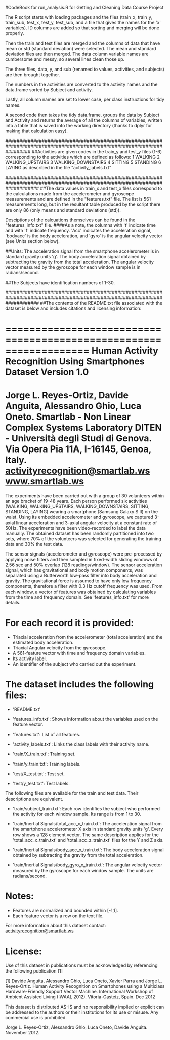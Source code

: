 #CodeBook for run_analysis.R for Getting and Cleaning Data Course Project

The R script starts with loading packages and the files (train_x, train_y, train_sub, test_x, test_y, test_sub, and a file that gives the names for the 'x' variables). ID columns are added so that sorting and merging will be done properly.

Then the train and test files are merged and the columns of data that have mean or std (standard deviation) were selected.
The mean and standard deviation files are then merged.
The data column variable names are cumbersome and messy, so several lines clean those up.

The three files, data, y, and sub (renamed to values, activities, and subjects) are then brought together.

The numbers in the activities are converted to the activity names and the data.frame sorted by Subject and activity.

Lastly, all column names are set to lower case, per class instructions for tidy names.

A second code then takes the tidy data.frame, groups the data by Subject and Activity and returns the average of all the columns of variables, written into a table that is saved into the working directory (thanks to dplyr for making that calculation easy).

#########################################################################################################################
##Activities are given codes in the train_y and test_y files (1-6) corresponding to the activities which are defined as follows:
1 WALKING
2 WALKING_UPSTAIRS
3 WALKING_DOWNSTAIRS
4 SITTING
5 STANDING
6 LAYING
as described in the file "activity_labels.txt"

############################################################################################################################
##The data values in train_x and test_x files 
correspond to the calculations made from the accelerometer and gyroscope
measurements and are defined in the "features.txt" file. The list is 561 measurements long, but in the resultant table produced by the script there are only 86 (only means and standard deviations (std)).

Desciptions of the calcuations themselves can be found in the "features_info.txt" file.
####As a note, the columns with 't' indicate time and with 'f' indicate frequency. 'Acc' indicates the acceleration signal, 'bodyacc' is the body acceleration, and 'gyro' is the angular velocity vector (see Units section below). 

##Units: 
The acceleration signal from the smartphone accelerometer is in standard gravity units 'g'. 
The body acceleration signal obtained by subtracting the gravity from the total acceleration.
The angular velocity vector measured by the gyroscope for each window sample is in radians/second.

##The Subjects have identification numbers of 1-30.

############################################################################################################################
##The contents of the README.txt file associated with the dataset is below and includes citations and licensing information:

==================================================================
Human Activity Recognition Using Smartphones Dataset
Version 1.0
==================================================================
Jorge L. Reyes-Ortiz, Davide Anguita, Alessandro Ghio, Luca Oneto.
Smartlab - Non Linear Complex Systems Laboratory
DITEN - Università degli Studi di Genova.
Via Opera Pia 11A, I-16145, Genoa, Italy.
activityrecognition@smartlab.ws
www.smartlab.ws
==================================================================

The experiments have been carried out with a group of 30 volunteers within an age bracket of 19-48 years. Each person performed six activities (WALKING, WALKING_UPSTAIRS, WALKING_DOWNSTAIRS, SITTING, STANDING, LAYING) wearing a smartphone (Samsung Galaxy S II) on the waist. Using its embedded accelerometer and gyroscope, we captured 3-axial linear acceleration and 3-axial angular velocity at a constant rate of 50Hz. The experiments have been video-recorded to label the data manually. The obtained dataset has been randomly partitioned into two sets, where 70% of the volunteers was selected for generating the training data and 30% the test data. 

The sensor signals (accelerometer and gyroscope) were pre-processed by applying noise filters and then sampled in fixed-width sliding windows of 2.56 sec and 50% overlap (128 readings/window). The sensor acceleration signal, which has gravitational and body motion components, was separated using a Butterworth low-pass filter into body acceleration and gravity. The gravitational force is assumed to have only low frequency components, therefore a filter with 0.3 Hz cutoff frequency was used. From each window, a vector of features was obtained by calculating variables from the time and frequency domain. See 'features_info.txt' for more details. 

For each record it is provided:
======================================

- Triaxial acceleration from the accelerometer (total acceleration) and the estimated body acceleration.
- Triaxial Angular velocity from the gyroscope. 
- A 561-feature vector with time and frequency domain variables. 
- Its activity label. 
- An identifier of the subject who carried out the experiment.

The dataset includes the following files:
=========================================

- 'README.txt'

- 'features_info.txt': Shows information about the variables used on the feature vector.

- 'features.txt': List of all features.

- 'activity_labels.txt': Links the class labels with their activity name.

- 'train/X_train.txt': Training set.

- 'train/y_train.txt': Training labels.

- 'test/X_test.txt': Test set.

- 'test/y_test.txt': Test labels.

The following files are available for the train and test data. Their descriptions are equivalent. 

- 'train/subject_train.txt': Each row identifies the subject who performed the activity for each window sample. Its range is from 1 to 30. 

- 'train/Inertial Signals/total_acc_x_train.txt': The acceleration signal from the smartphone accelerometer X axis in standard gravity units 'g'. Every row shows a 128 element vector. The same description applies for the 'total_acc_x_train.txt' and 'total_acc_z_train.txt' files for the Y and Z axis. 

- 'train/Inertial Signals/body_acc_x_train.txt': The body acceleration signal obtained by subtracting the gravity from the total acceleration. 

- 'train/Inertial Signals/body_gyro_x_train.txt': The angular velocity vector measured by the gyroscope for each window sample. The units are radians/second. 

Notes: 
======
- Features are normalized and bounded within [-1,1].
- Each feature vector is a row on the text file.

For more information about this dataset contact: activityrecognition@smartlab.ws

License:
========
Use of this dataset in publications must be acknowledged by referencing the following publication [1] 

[1] Davide Anguita, Alessandro Ghio, Luca Oneto, Xavier Parra and Jorge L. Reyes-Ortiz. Human Activity Recognition on Smartphones using a Multiclass Hardware-Friendly Support Vector Machine. International Workshop of Ambient Assisted Living (IWAAL 2012). Vitoria-Gasteiz, Spain. Dec 2012

This dataset is distributed AS-IS and no responsibility implied or explicit can be addressed to the authors or their institutions for its use or misuse. Any commercial use is prohibited.

Jorge L. Reyes-Ortiz, Alessandro Ghio, Luca Oneto, Davide Anguita. November 2012.
